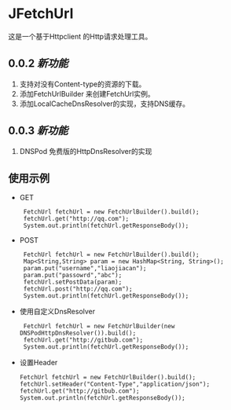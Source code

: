 

# JFetchUrl

这是一个基于Httpclient 的Http请求处理工具。

## 0.0.2 _新功能_

1. 支持对没有Content-type的资源的下载。
2. 添加FetchUrlBuilder 来创建FetchUrl实例。
3. 添加LocalCacheDnsResolver的实现，支持DNS缓存。

## 0.0.3 _新功能_
1. DNSPod 免费版的HttpDnsResolver的实现


## 使用示例

* GET
    ```
     FetchUrl fetchUrl = new FetchUrlBuilder().build();
     fetchUrl.get("http://qq.com");
     System.out.println(fetchUrl.getResponseBody());
    ```
* POST
    ```
     FetchUrl fetchUrl = new FetchUrlBuilder().build();     
     Map<String,String> param = new HashMap<String, String>();
     param.put("username","liaojiacan");
     param.put("passowrd","abc");
     fetchUrl.setPostData(param);
     fetchUrl.post("http://qq.com");
     System.out.println(fetchUrl.getResponseBody()); 
    ```
* 使用自定义DnsResolver
    
    ```
     FetchUrl fetchUrl = new FetchUrlBuilder(new DNSPodHttpDnsResolver()).build();
     fetchUrl.get("http://gitbub.com");
     System.out.println(fetchUrl.getResponseBody());

    ```
* 设置Header

    ```
    FetchUrl fetchUrl = new FetchUrlBuilder().build();
    fetchUrl.setHeader("Content-Type","application/json");
    fetchUrl.get("http://gitbub.com");
    System.out.println(fetchUrl.getResponseBody());
    
    ```